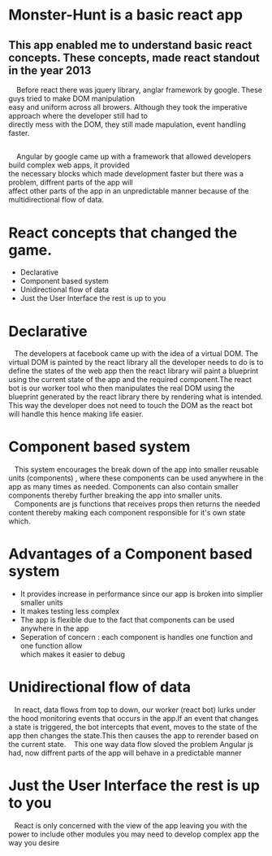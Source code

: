 # Monster-Hunt is a basic react app

## This app enabled me to understand basic react concepts. These concepts, made react standout in the year 2013 <br/>
&nbsp; &nbsp; Before react there was jquery library, anglar framework by google. These guys tried to make DOM manipulation <br/> easy and 
uniform across all browers. Although they took the imperative approach where the developer still had to <br/>directly mess 
with the DOM, they still made mapulation, event handling faster.<br/>
##
&nbsp; &nbsp; Angular by google came up with a framework that allowed developers build complex web apps, it provided <br/>
the necessary blocks which made development faster but there was a problem, diffrent parts of the app will <br/> affect other 
parts of the app in an unpredictable manner because of the multidirectional flow of data.

# React concepts that changed the game.
- Declarative
- Component based system
- Unidirectional flow of data
- Just the User Interface the rest is up to you
# Declarative
&nbsp; &nbsp;The developers at facebook came up with the idea of a virtual DOM. The virtual DOM is painted by the react library all the developer
needs to do is to define the states of the web app then the react library wiil paint a blueprint using the current state of the 
app and the required component.The react bot is our worker tool who then manipulates the real DOM using the blueprint generated 
by the react library there by rendering what is intended. This way the developer does not need to touch the DOM as the react bot will handle 
this hence making life easier.
# Component based system
&nbsp; &nbsp;This system encourages the break down  of the app into smaller reusable units (components) , where these components can be used anywhere in the app as many times 
as needed. Components can also contain smaller components thereby further breaking the app into smaller units.<br/>
&nbsp; &nbsp;Components are js functions that receives props then returns the needed content thereby making each component responsible for it's own state which.
# Advantages of a Component based system
- It provides increase in performance since our app is broken into simplier smaller units
- It makes testing less complex
- The app is flexible due to the fact that components can be used anywhere in the app
- Seperation of concern : each component is handles one function and one function allow <br/> which makes it easier to debug
# Unidirectional flow of data
&nbsp; &nbsp;In react, data flows from top to down, our worker (react bot) lurks under the hood monitoring events that occurs in the app.If an event that changes 
a state is triggered, the bot intercepts that event, moves to the state of the app then changes the state.This then causes the app to rerender based on the current 
state.
&nbsp; &nbsp;This one way data flow sloved the problem Angular js had, now diffrent parts of the app will behave in a predictable manner
# Just the User Interface the rest is up to you
&nbsp; &nbsp;React is only concerned with the view of the app leaving you with the power to include other modules you may need to develop complex app the way you desire
